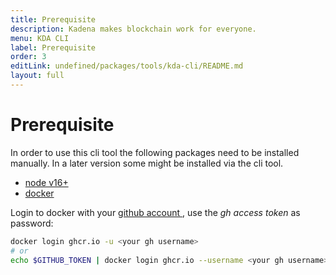 ```yaml
---
title: Prerequisite
description: Kadena makes blockchain work for everyone.
menu: KDA CLI
label: Prerequisite
order: 3
editLink: undefined/packages/tools/kda-cli/README.md
layout: full
---
```

# Prerequisite

In order to use this cli tool the following packages need to be installed
manually. In a later version some might be installed via the cli tool.

*   [node v16+ ](https://nodejs.org/en)
*   [docker ](https://docs.docker.com/get-docker/)

Login to docker with your [github account ](https://docs.github.com/en/packages/working-with-a-github-packages-registry/working-with-the-container-registry) , use the *gh access token* as
password:

```sh
docker login ghcr.io -u <your gh username>
# or
echo $GITHUB_TOKEN | docker login ghcr.io --username <your gh username> --password-stdin
```
